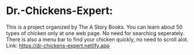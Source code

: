 # Dr.-Chickens-Expert:
This is a project organized by The A Story Books. You can learn about 50 types of chicken only at one web page. No need for searchicg seperately.
There is also a menu bar to find your chicken quickly, no need to scroll alot.
Link: https://dr-chickens-expert.netlify.app
